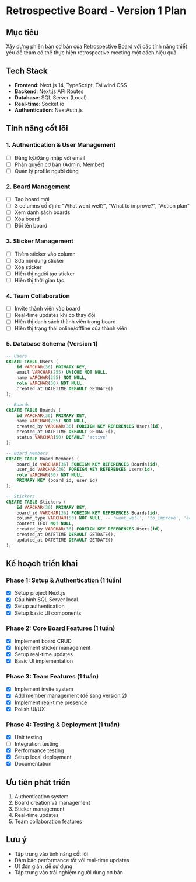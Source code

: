 # Retrospective Board - Version 1 Plan
## Mục tiêu
Xây dựng phiên bản cơ bản của Retrospective Board với các tính năng thiết yếu để team có thể thực hiện retrospective meeting một cách hiệu quả.

## Tech Stack
- **Frontend**: Next.js 14, TypeScript, Tailwind CSS
- **Backend**: Next.js API Routes
- **Database**: SQL Server (Local)
- **Real-time**: Socket.io
- **Authentication**: NextAuth.js

## Tính năng cốt lõi

### 1. Authentication & User Management
- [ ] Đăng ký/Đăng nhập với email
- [ ] Phân quyền cơ bản (Admin, Member)
- [ ] Quản lý profile người dùng

### 2. Board Management
- [ ] Tạo board mới
- [ ] 3 columns cố định: "What went well?", "What to improve?", "Action plan"
- [ ] Xem danh sách boards
- [ ] Xóa board
- [ ] Đổi tên board

### 3. Sticker Management
- [ ] Thêm sticker vào column
- [ ] Sửa nội dung sticker
- [ ] Xóa sticker
- [ ] Hiển thị người tạo sticker
- [ ] Hiển thị thời gian tạo

### 4. Team Collaboration
- [ ] Invite thành viên vào board
- [ ] Real-time updates khi có thay đổi
- [ ] Hiển thị danh sách thành viên trong board
- [ ] Hiển thị trạng thái online/offline của thành viên

### 5. Database Schema (Version 1)
```sql
-- Users
CREATE TABLE Users (
    id VARCHAR(36) PRIMARY KEY,
    email VARCHAR(255) UNIQUE NOT NULL,
    name VARCHAR(255) NOT NULL,
    role VARCHAR(50) NOT NULL,
    created_at DATETIME DEFAULT GETDATE()
);

-- Boards
CREATE TABLE Boards (
    id VARCHAR(36) PRIMARY KEY,
    name VARCHAR(255) NOT NULL,
    created_by VARCHAR(36) FOREIGN KEY REFERENCES Users(id),
    created_at DATETIME DEFAULT GETDATE(),
    status VARCHAR(50) DEFAULT 'active'
);

-- Board_Members
CREATE TABLE Board_Members (
    board_id VARCHAR(36) FOREIGN KEY REFERENCES Boards(id),
    user_id VARCHAR(36) FOREIGN KEY REFERENCES Users(id),
    role VARCHAR(50) NOT NULL,
    PRIMARY KEY (board_id, user_id)
);

-- Stickers
CREATE TABLE Stickers (
    id VARCHAR(36) PRIMARY KEY,
    board_id VARCHAR(36) FOREIGN KEY REFERENCES Boards(id),
    column_type VARCHAR(50) NOT NULL, -- 'went_well', 'to_improve', 'action_plan'
    content TEXT NOT NULL,
    created_by VARCHAR(36) FOREIGN KEY REFERENCES Users(id),
    created_at DATETIME DEFAULT GETDATE(),
    updated_at DATETIME DEFAULT GETDATE()
);
```

## Kế hoạch triển khai

### Phase 1: Setup & Authentication (1 tuần)
- [x] Setup project Next.js
- [x] Cấu hình SQL Server local
- [x] Setup authentication
- [x] Setup basic UI components

### Phase 2: Core Board Features (1 tuần)
- [x] Implement board CRUD
- [x] Implement sticker management
- [x] Setup real-time updates
- [x] Basic UI implementation

### Phase 3: Team Features (1 tuần)
- [x] Implement invite system
- [x] Add member management (để sang version 2)
- [x] Implement real-time presence
- [x] Polish UI/UX

### Phase 4: Testing & Deployment (1 tuần)
- [x] Unit testing
- [ ] Integration testing
- [x] Performance testing
- [x] Setup local deployment
- [x] Documentation

## Ưu tiên phát triển
1. Authentication system
2. Board creation và management
3. Sticker management
4. Real-time updates
5. Team collaboration features

## Lưu ý
- Tập trung vào tính năng cốt lõi
- Đảm bảo performance tốt với real-time updates
- UI đơn giản, dễ sử dụng
- Tập trung vào trải nghiệm người dùng cơ bản 